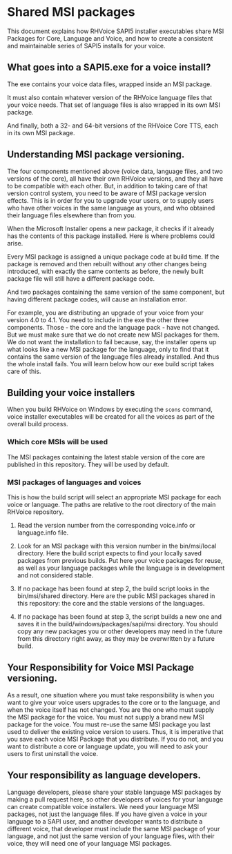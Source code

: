 # Shared MSI packages

This document explains how RHVoice SAPI5 installer executables share
MSI Packages for Core, Language and Voice, and how to create a
consistent and maintainable series of SAPI5 installs for your voice.

## What goes into a SAPI5.exe for a voice install?

The exe contains your voice data files, wrapped inside an MSI package.  

It must also contain whatever version of the RHVoice language files
that your voice needs. That set of language files is also wrapped in its
own MSI package.

And finally, both a 32- and 64-bit versions of the RHVoice Core TTS,
each in its own MSI package.

## Understanding MSI package versioning.

The four components mentioned above (voice data, language files, and
two versions of the core), all have their own RHVoice versions, and
they all have to be compatible with each other. But, in addition to
taking care of that version control system, you need to be aware of
MSI package version effects. This is in order for you to upgrade your
users, or to supply users who have other voices in the same language
as yours, and who obtained their language files elsewhere than from
you.

When the Microsoft Installer opens a new package, it checks if it already has the contents of this package installed. Here is where problems could arise.  

Every MSI package is assigned a unique package code at build time. If
the package is removed and then rebuilt without any other changes
being introduced, with exactly the same contents as before, the newly
built package file will still have a different package code.

And two packages containing the same version of the same component,
but having different package codes, will cause an installation error.

For example, you are distributing an upgrade of your voice from your
version 4.0 to 4.1. You need to include in the exe the other three
components. Those - the core and the language pack - have not changed.
But we must make sure that we do not create new MSI packages for them.
We do not want the installation to fail because, say, the installer
opens up what looks like a new MSI package for the language, only to
find that it contains the same version of the language files already
installed. And thus the whole install fails. You will learn below how
our exe build script takes care of this.

## Building your voice installers

When you build RHVoice on Windows by executing the `scons` command,
voice installer executables will be created for all the voices as part
of the overall build process.

### Which core MSIs will be used

The MSI packages containing the latest stable version of the core are
published in this repository. They will be used by default.

### MSI packages of languages and voices

This is how the build script will select an appropriate MSI package
for each voice or language. The paths are relative to the root
directory of the main RHVoice repository.

1. Read the version number from the corresponding voice.info or
   language.info file.

2. Look for an MSI package with this version number in the
   bin/msi/local directory. Here the build script expects to find your
   locally saved packages from previous builds. Put here your voice
   packages for reuse, as well as your language packages while the
   language is in development and not considered stable.

3. If no package has been found at step 2, the build script looks in
   the bin/msi/shared directory. Here are the public MSI packages
   shared in this repository: the core and the stable versions of the
   languages.

4. If no package has been found at step 3, the script builds a new one
   and saves it in the build/windows/packages/sapi/msi directory. You
   should copy any new packages you or other developers may need in
   the future from this directory right away, as they may be
   overwritten by a future build.

## Your Responsibility for Voice MSI Package versioning.

As a result, one situation where you must take responsibility is when
you want to give your voice users upgrades to the core or to the
language, and when the voice itself has not changed. You are the one
who must supply the MSI package for the voice. You must not supply a
brand new MSI package for the voice. You must re-use the same MSI
package you last used to deliver the existing voice version to users.
Thus, it is imperative that you save each voice MSI Package that you
distribute. If you do not, and you want to distribute a core or
language update, you will need to ask your users to first uninstall
the voice.

## Your responsibility as language developers.

Language developers, please share your stable language MSI packages by
making a pull request here, so other developers of voices for your
language can create compatible voice installers. We need your language
MSI packages, not just the language files. If you have given a voice
in your language to a SAPI user, and another developer wants to
distribute a different voice, that developer must include the same MSI
package of your language, and not just the same version of your
language files, with their voice, they will need one of your language
MSI packages.
